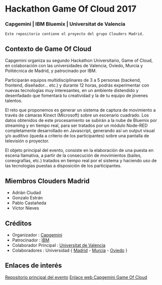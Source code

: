 # Hackathon Game Of Cloud 2017
### Capgemini | IBM Bluemix | Universitat de Valencia 
```
Este repositorio contiene el proyecto del grupo Clouders Madrid.
```
## Contexto de Game Of Cloud
Capgemini organiza su segundo Hackathon Universitario, Game of Cloud, en colaboración con las universidades de Valencia, Oviedo, Murcia y Politécnica de Madrid, y patrocinado por IBM.

Participarán equipos multidisciplinares de 3 a 5 personas (backend, frontend, diseñador… etc.) y durante 12 horas, podrás experimentar con nuevas tecnologías muy interesantes, en un ambiente distendido y desenfadado que fomentará tu creatividad y la de tu equipo de jóvenes talentos. 

El reto que proponemos es generar un sistema de captura de movimiento a través de cámaras Kinect (Microsoft) sobre un escenario cuadrado. Los datos obtenidos de este procesamiento se subirán a la nube de Bluemix por streaming y en tiempo real, para ser tratados por un módulo Node-RED completamente desarrollado en Javascript, generando así un output visual y/o auditivo (queda a criterio de los participantes) sobre una pantalla de televisión o proyector.

El objeto principal del evento, consiste en la elaboración de una puesta en escena llamativa, a partir de la consecución de movimientos (bailes, coreografías, etc.) tratados en tiempo real por el sistema y haciendo uso de las tecnologías puestas a disposición de los participantes.

## Miembros Clouders Madrid
  * Adrián Ciudad
  * Gonzalo Estrán 
  * Pablo Castañeda
  * Víctor Nieves

## Créditos
  * Organizador : [Capgemini](https://www.capgemini.com/es-es/)
  * Patrocinador : [IBM](https://www.ibm.com/es-es/)
  * Colaborador Principal : [Universitat de Valencia](https://www.uv.es/etse)
  * Colaboradores : Universidad { [Madrid](http://www.upm.es/) - [Murcia](http://www.um.es/) - [Oviedo](http://www.uniovi.es/) }
  
## Enlaces de interés
[Repositorio principal del evento](https://github.com/CoEValencia/Hackathon_2017)
[Enlace web Capgemini Game Of Cloud](https://www.capgemini.com/es-es/events/game-of-cloud/)
